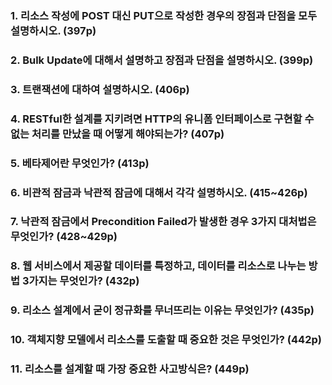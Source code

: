 ### 1. 리소스 작성에 POST 대신 PUT으로 작성한 경우의 장점과 단점을 모두 설명하시오. (397p)

### 2. Bulk Update에 대해서 설명하고 장점과 단점을 설명하시오. (399p)

### 3. 트랜잭션에 대하여 설명하시오. (406p)

### 4. RESTful한 설계를 지키려면 HTTP의 유니폼 인터페이스로 구현할 수 없는 처리를 만났을 때 어떻게 해야되는가? (407p)

### 5. 베타제어란 무엇인가? (413p)

### 6. 비관적 잠금과 낙관적 잠금에 대해서 각각 설명하시오. (415~426p)

### 7. 낙관적 잠금에서 Precondition Failed가 발생한 경우 3가지 대처법은 무엇인가? (428~429p)

### 8. 웹 서비스에서 제공할 데이터를 특정하고, 데이터를 리소스로 나누는 방법 3가지는 무엇인가? (432p)

### 9. 리소스 설계에서 굳이 정규화를 무너뜨리는 이유는 무엇인가? (435p)

### 10. 객체지향 모델에서 리소스를 도출할 때 중요한 것은 무엇인가? (442p)

### 11. 리소스를 설계할 때 가장 중요한 사고방식은? (449p)
